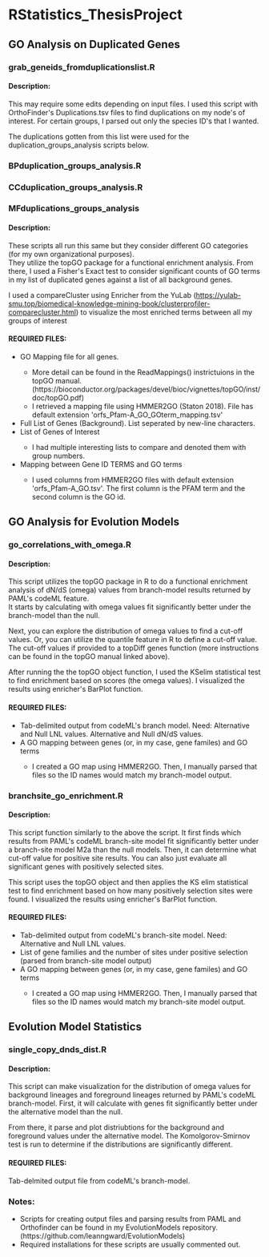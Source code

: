 # RStatistics_ThesisProject

## GO Analysis on Duplicated Genes 

### grab_geneids_fromduplicationslist.R

#### Description:

This may require some edits depending on input files. I used this script with OrthoFinder's Duplications.tsv files to find duplications
on my node's of interest. For certain groups, I parsed out only the species ID's that I wanted.<br>

The duplications gotten from this list were used for the duplication_groups_analysis scripts below.<br>

### BPduplication_groups_analysis.R
### CCduplication_groups_analysis.R
### MFduplications_groups_analysis

#### Description:
These scripts all run this same but they consider different GO categories (for my own organizational purposes). <br>
They utilize the topGO package for a functional enrichment analysis. From there, I used a Fisher's Exact test to consider significant counts of GO terms
in my list of duplicated genes against a list of all background genes.<br>

I used a compareCluster using Enricher from the YuLab (https://yulab-smu.top/biomedical-knowledge-mining-book/clusterprofiler-comparecluster.html) to visualize
the most enriched terms between all my groups of interest<br>

#### REQUIRED FILES:
<ul>
  <li>GO Mapping file for all genes.</li>
  <ul>
    <li>More detail can be found in the ReadMappings() instrictuions in the topGO manual. (https://bioconductor.org/packages/devel/bioc/vignettes/topGO/inst/doc/topGO.pdf) </li>
    <li>I retrieved a mapping file using HMMER2GO (Staton 2018). File has default extension 'orfs_Pfam-A_GO_GOterm_mapping.tsv' </li>
    </ul>
  <li>Full List of Genes (Background). List seperated by new-line characters. </li>
  <li>List of Genes of Interest</li>
  <ul>
    <li> I had multiple interesting lists to compare and denoted them with group numbers.</li> 
    </ul>
  <li>Mapping between Gene ID TERMS and GO terms</li>
  <ul>
    <li> I used columns from HMMER2GO files with default extension 'orfs_Pfam-A_GO.tsv'. The first column is the PFAM term and the second column is the GO id. </li> 
    </ul>
</ul>


## GO Analysis for Evolution Models

### go_correlations_with_omega.R

#### Description:

This script utilizes the topGO package in R to do a functional enrichment analysis of dN/dS (omega) values from branch-model results returned by PAML's codeML feature. <br>
It starts by calculating with omega values fit significantly better under the branch-model than the null. <br>

Next, you can explore the distribution of omega values to find a cut-off values. Or, you can utilize the quantile feature in R to define a cut-off value. The cut-off 
values if provided to a topDiff genes function (more instructions can be found in the topGO manual linked above).

After running the the topGO object function, I used the KSelim statistical test to find enrichment based on scores (the omega values). I visualized the results
using enricher's BarPlot function. 

#### REQUIRED FILES:
<ul>
  <li> Tab-delimited output from codeML's branch model. Need: Alternative and Null LNL values. Alternative and Null dN/dS values. </li>
  <li> A GO mapping between genes (or, in my case, gene familes) and GO terms </li>
    <ul>
      <li> I created a GO map using HMMER2GO. Then, I manually parsed that files so the ID names would match my branch-model output. </li>
    </ul>
</ul>

### branchsite_go_enrichment.R

#### Description: 

This script function similarly to the above the script. It first finds which results from PAML's codeML branch-site model fit significantly better under a branch-site 
model M2a than the null models. Then, it can determine what cut-off value for positive site results. You can also just evaluate all significant genes with positively
selected sites.<br>

This script uses the topGO object and then applies the KS elim statistical test to find enrichment based on how many positively selection sites were found. I visualized the results
using enricher's BarPlot function.

#### REQUIRED FILES:

<ul>
  <li> Tab-delimited output from codeML's branch-site model. Need: Alternative and Null LNL values. </li>
  <li> List of gene families and the  number of sites under positive selection (parsed from branch-site model output) </li>
  <li> A GO mapping between genes (or, in my case, gene familes) and GO terms </li>
    <ul>
      <li> I created a GO map using HMMER2GO. Then, I manually parsed that files so the ID names would match my branch-site model output. </li>
    </ul>
</ul>

## Evolution Model Statistics

### single_copy_dnds_dist.R

#### Description: 

This script can make visualization for the distribution of omega values for background lineages and foreground lineages returned by PAML's codeML branch-model.
First, it will calculate with genes fit significantly better under the alternative model than the null. <br>

From there, it parse and plot distriubtions for the background and foreground values under the alternative model. The Komolgorov-Smirnov test is run to determine
if the distributions are significantly different.

#### REQUIRED FILES:

Tab-delmited output file from codeML's branch-model.


### Notes:

<ul>
  <li> Scripts for creating output files and parsing results from PAML and Orthofinder can be found in my EvolutionModels repository. (https://github.com/leanngward/EvolutionModels) </li>
  <li> Required installations for these scripts are usually commented out. </li>




